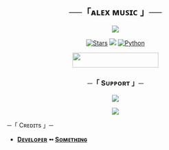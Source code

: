 
 <h2 align="center">   
    ──「ᴀʟᴇx ᴍᴜꜱɪᴄ 」──  
   </h2>  
 <p align="center">   
<img src="https://telegra.ph/file/d0fe6e8f4bdb90919276c.jpg">   
 </p> 
 
 <p align="center"> 
 <a href="https://github.com/ALEX665ES/ALEXA/stargazers"><img src="https://img.shields.io/github/stars/ALEX665ES/ALEXA?color=black&logo=github&logoColor=black&style=for-the-badge" alt="Stars" /></a> <a href="https://github.com/ALEX665ES/ALEXA/network/members"> <img src="https://img.shields.io/github/forks/ALEX665ES/ALEXA?color=black&logo=github&logoColor=black&style=for-the-badge" /></a> 
 <a href="https://www.python.org/"> <img src="https://img.shields.io/badge/Written%20in-Python-skyblue?style=for-the-badge&logo=python" alt="Python" /> </a> 
 </p> 
 
 <p align="center"><a href="https://heroku.com/deploy?template=https://github.com/ALEX665ES/ALEXA"> <img src="https://img.shields.io/badge/Deploy%20To%20Heroku-orange?style=for-the-badge&logo=heroku" width="200" height="35.45"/></a></p> 



   <h3 align="center"> 
     ─「 Sᴜᴩᴩᴏʀᴛ 」─ 
 </h3> 

  <p align="center"> 
 <a href="https://t.me/AryanStudyGroup"><img src="https://img.shields.io/badge/-Support%20Group-blue.svg?style=for-the-badge&logo=Telegram"></a> 
 </p> 
 <p align="center"> 
 <a href="https://telegram.me/ABOUTINNOCENT"><img src="https://img.shields.io/badge/-Support%20Channel-blue.svg?style=for-the-badge&logo=Telegram"></a> 
 </p> 

   ─「 Cʀᴇᴅɪᴛs 」─ 
 </h3> 

 - <b>[Dᴇᴠᴇʟᴏᴘᴇʀ](https://github.com/ALEX665ES)  ➻  [Sᴏᴍᴇᴛʜɪɴɢ](https://github.com/ALEX665ES/ALEXA) </b>



